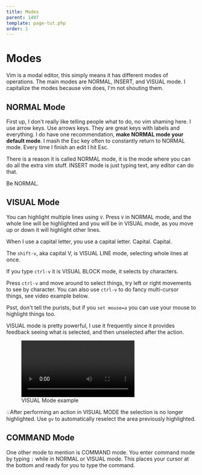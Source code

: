 ```yaml
---
title: Modes
parent: 1497
template: page-tut.php
order: 1
---
```


# Modes

Vim is a modal editor, this simply means it has different modes of operations. The main modes are NORMAL, INSERT, and VISUAL mode.
<span class="sidenote">I capitalize the modes because vim does, I'm not shouting them.</span>

## NORMAL Mode

First up, I don't really like telling people what to do, no vim shaming here. I use arrow keys. Use arrows keys. They are great keys with labels and everything. I do have one recommendation, <strong>make NORMAL mode your default mode</strong>. I mash the Esc key often to constantly return to NORMAL mode. Every time I finish an edit I hit Esc.

There is a reason it is called NORMAL mode, it is the mode where you can do all the extra vim stuff. INSERT mode is just typing text, any editor can do that.

Be NORMAL.


## VISUAL Mode

You can highlight multiple lines using `V`.  Press `V` in NORMAL mode, and the whole line will be highlighted and you will be in VISUAL mode, as you move up or down it will highlight other lines.

<span class="sidenote">When I use a capital letter, you use a capital letter. Capital. Capital.</span>

The `shift-v`, aka capital V, is VISUAL LINE mode, selecting whole lines at once.

If you type `ctrl-v` it is VISUAL BLOCK mode, it selects by characters.

Press `ctrl-v` and move around to select things, try left or right movements to see by character. You can also use `ctrl-v` to do fancy multi-cursor things, see video example below.

Psst, don't tell the purists, but if you `set mouse=a` you can use your mouse to highlight things too.

VISUAL mode is pretty powerful, I use it frequently since it provides feedback seeing what is selected, and then unselected after the action.

<figure><video controls src="https://mkaz.blog/wp-content/uploads/2019/05/vim-visual-mode.mp4"></video><figcaption>VISUAL Mode example</figcaption>
</figure>

<span class="tip">💡</span>After performing an action in VISUAL MODE the selection is no longer highlighted. Use `gv` to automatically reselect the area previously highlighted.

## COMMAND Mode

One other mode to mention is COMMAND mode. You enter command mode by typing `:` while in NORMAL or VISUAL mode. This places your cursor at the bottom and ready for you to type the command.

